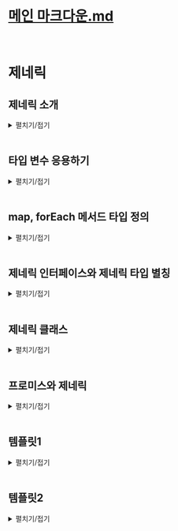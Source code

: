 # [메인 마크다운.md](../README.md)
<br>

# 제네릭

## 제네릭 소개
<details>
<summary>펼치기/접기</summary>
<br>

예시와 함께 살펴보기 위해 간단한 함수를 먼저 선언해본다.  
string타입의 value를 매개변수로 받고 return 해주도록 한다.  
이때 함수의 리턴타입은 string이 된다.  
만약 이때 함수의 미개변수로 숫자도 넣고 싶고 Boolean타입의 값도 넣고 싶다고 한다면 어떻게 해야 할까?  
- src/chapter0.ts 
  ```ts
  function func(value: string) {
    return value
  }
  func("값")
  func(0)
  func(false)
  ```
이렇게 범용적인 함수를 만들어야 될때 가장 먼저 생각나는 것은 any타입을 사용하는것이다.
- src/chapter0.ts 
  ```ts
  function funcA(value: any) {
    return value
  }
  ```
any는 치트키 타입 이기 때문에 위와같이 매개변수 타입으로 명시적으로 정의를 해줄 경우 해당 함수를 호출하면서 인수로 어떠한 타입의 값이든 전달해도 상관이 없다.  
그렇다면 아래 변수 num, bool, str의 타입은 무엇이 될까?  
기대하는 타입으로는 함수가 매개변수를 그대로 반환하기 때문에 num변수는 전달하는 매개변수의 타입인 number 타입이 될것이라 생각할 것이고,
bool변수의 타입은 boolean타입, str변수의 타입은 string타입이라고 생각할 것이다.
하지만 실제로는 그렇게 되지 않는다.  
마우스 커서를 올려보면 num, bool, str 모두 any타입으로 추론되는것을 확인할 수 있다.
- src/chapter0.ts 
  ```ts
  let numA = funcA(0) // let num: any
  let boolA = funcA(false) // let bool: any
  let strA = funcA("string") // let str: any
  ```
함수의 반환 값 타입은 해당 함수의 리턴값을 기준으로 추론된다고 배웠다.  
그렇기 때문에 funcA 함수에서는 value를 그냥 그대로 리턴하는데 현재 value의 타입으로 정의되어 있는것은 any타입이기 때문에 단순하게 반환값이 any타입으로 잡히게 되는것이다.  
따라서 어떻게 호출하고 어떤 인수를 전달하더라도 어차피 any타입의 값을 반환한도고 되어있기 때문에 모두 any타입으로 추론이 되는것이다.  
그러나 어떤 변수가 이렇게 any타입으로 추론되는것은 별로 좋은 상황은 아니다.  

변수 num에 숫자값이 들어 있음이 코드상으로 보기에는 아주 명확하다.  
10이 들어가서 10이 그대로 나오기 때문에 누가봐도 숫자가 저장되어있는데, 이렇게 any타입으로 잡혀버리면 toUpperCase() 같은 문자열 메소드를 사용하더라도 오류를 발생시키지 않게 된다.  

- src/chapter0.ts 
  ```ts
  numA.toUpperCase();
  ```
이러한 문제가 있으므로, value타입을 any가 아닌 조금 비슷하지만 다른 타입인 unknown 타입으로 지정해본다.  
- src/chapter0.ts 
  ```ts
  function funcB(value: unknown) {
    return value
  }
  let numB = funcB(0)
  let boolB = funcB(false)
  let strB = funcB("string")
  ```
any타입과는 다르게 빨간줄로 unknown타입에는 toUpperCase()가 없다고 오류를 뱉는다.  
마찬가지로 매개변수가 unknown타입이니까 반환값도 unknown타입으로 잡혀서 numB도 unknown타입으로 추론되기 때문에 오류가 발생하는것이다.   

- src/chapter0.ts 
  ```ts
  numB.toUpperCase(); // 'numB' is of type 'unknown'.ts(18046)
  ```

오류를 알려주는것은 좋으나, 진짜 문제는 변수 numB가 숫자값이 들어가는건 너무나 자명한 상황임에도 toFixed()같은 number타입에서 사용할 수 있는 메소드를 못쓰게 된다.  
unknown타입은 어떤 연산, 메소드도 할 수 없는 전체집합으로 배웠었다.
- src/chapter0.ts 
  ```ts
  numB.toFixed(); // 'numB' is of type 'unknown'.ts(18046)
  ```

따라서 unknown타입을 지정한 상황에서 진짜 숫자처럼 사용하기 위해서는 `if (typeof numB === "number")` 과 같이 조건문을 사용하여 type을 좁혀 사용해야 한다.
- src/chapter0.ts 
  ```ts
  if (typeof numB === "number") {
    numB.toFixed(); // 'numB' is of type 'unknown'.ts(18046)
  }
  ```
매개변수를 unknown타입으로 정의해도 불편하다.  
심플하게 인수로 number 타입의 값을 넣으면 반환값도 number타입이 되고 boolean타입의 값을 넣으면 반환값도 boolean타입, string타입의 값을 넣으면 반환값도 string타입이 되었으면 좋겠는데  
이때 사용하는 기능이 바로 제너릭이다.


### 제네릭 함수
funcB 함수를 제네릭 함수라는 특별한 함수로 만들어 주면 함수의 인수에 따라 반환값의 타입을 가변적으로 정해줄 수 있다.  
제네릭이란? 영어로 일반적인, 또는 포괄적인 이라는 뜻을 가지고 있다.  
그러면 제네릭 함수라고 하면 일반적인 함수, 또는 포괄적인 함수라는 뜻이다.  
일반적인 함수 혹은 포괄적인 함수라는것이 이해가 잘 되지 않는다면 General이라는 Generic과 비슷한 단어를 통해 이해에 도움을 주도록 한다.  
두루두루 포괄적으로 모든 병을 다루는 병원을 종합병원이라고 부른다.  
영어권에서는 종합병원을 General Hospital이라고 부른다.  
Generic 함수 라고 하면 모든 타입에 두루두루 쓸 수 있는 범용적인 함수다 라고 이해를 해볼 수 있다.  
마치 함수계의 종합병원 같다 라고 쉽게 이해하자.  

실제로 funcB 함수를 Generic 함수로 만들어 본다.
먼저 함수를 제네릭 함수로 만들기 위해서는 타입변수 라는것을 선언해 줘야한다.  
함수의 이름 뒤에 꺽쇠를 열어준다.  
꺽쇠 안에는 대문자로 T를 써주면 된다.  
꺽쇠 안의 T는 타입을 저장하는 변수이다.  
타입 변수는 함수를 호출할 때 인수의 타입이 어떤 타입이냐에 따라 변수에 저장되는 타입이 달라진다.  
다음으로 value의 타입을 타입변수로 선언한 T로 선언해준다.  
마지막으로 반환값의 타입도 T로 선언해주면 제네릭 함수가 완성이 된다.  
- src/chapter0.ts 
  ```ts
  function funcC <T> (value: T): T {
    return value;
  }
  let numC = funcC(0) // let numC: number
  let boolC = funcC(false) // let boolC: boolean
  let strC = funcC("string") // let strC: string
  ```
이후 numC에 마우스커서를 올려보면 인수로 전달한 값 0의 타입인 number 타입으로 잘 추론이 되며, 마찬가지로 변수 boolC도 boolean타입으로 strC도 string 타입으로 잘 추론이 된다.  
제네릭 함수의 타입 변수 T는 타입을 담는 변수이다.  
마치 자바스크립트의 변수처럼 상황에 따라 다른 타입을 담을 수 있다는 것이다.  
따라서 이 타입 변수에 어떤 타입이 담기느냐는 언제 결정되냐면 함수를 호출할 때마다 결정이 된다.  
함수 funcC를 호출했을 때 매개변수 value에 들어오는 값이 10이고 number 타입이기 때문에 매개변수의 T라는 타입이 number 타입으로 추론되면서  
제네릭으로 선언한 타입 변수 `<T>`의 T도 number 타입으로 추론되고 반환값의 타입으로 정의한 T도 number 타입으로 추론되게 된것이다.  

마찬가지로 문자열 funcC의 매개변수로 문자열 string타입의 값이 들어온다면, 매개변수에 정의된 타입 변수 T가 string 타입으로 들어가게 되고,  
제네릭으로 선언한 타입 변수 `<T>`의 T도 stirng 타입으로 추론되고 반환값의 타입 T도 동일하게 string 타입으로 추론되게 된다.  

정리하자면 타입 변수와 함께 여러 타입의 값을 인수로 받아 범용적으로 쓸 수 있는 함수를 제네릭 함수라고 부른다.  
제네릭 함수들은 타입 변수를 `<T>` 형태로 꺽쇠와 함께 함수의 이름 뒤에 선언을 하고 타입 변수에 할당되는 타입은 함수를 호출할 때 인수에 따라 결정된다고 이해하면 된다.  
<br>

추가로 제네릭 함수로 호출할 때 타입 변수에 할당되는 타입을 인수를 통해 추론하도록 하지 않고 프로그래머가 명시적으로 정의할 수도 있다.  
- src/chapter0.ts 
  ```ts
  let arr = funcC([1, 2, 3]);
  ```
매개변수에 1, 2, 3의 원소를 갖는 number 타입의 배열을 전달할 경우 value에 들어오는 값의 타입은 `let arr: number[]`와 같이 number 배열로 추론될 것이다.  

이때, 만약 number 배열 타입으로 추론하게 타입 변수를 두지 않고, T에 튜플타입으로 추론되게 하고 싶으면 어떻게 해야할까?
첫번째 방법으로는 매개변수로 전달하려는 인자 옆에 as 키워드를 통해 타입 단원을 할 수 있다.
- src/chapter0.ts 
  ```ts
  let arrA = funcC([1, 2, 3] as [number, number, number]); // 타입 단원
  ```
두번째 방법으로는 타입변수 <T>의 T에 할당하고 싶은 타입을 작성하면 된다. 
아래와 같이 작성할 경우 앞서 단순히 number 타입의 배열을 전달할때와 똑같이 전달하였으나, arrB 변수에 마우스를 올릴 경우 `let arrB: [number, number, number]`와 같이 
타입변수에 지정한 튜플 타입으로 추론되게 된다.  
이렇게 제네릭 함수를 호출하면서 명시적으로 타입 변수의 타입을 직접 정의하는것도 가능하다.  

타입변수에 정의한 타입과 다른 타입의 값을 매개변수로 전달할 경우 당연히 오류가 발생한다.  
- src/chapter0.ts 
  ```ts
  let arrB = funcC <[number, number, number]> ([1, 2, 3]);
  let arrC = funcC <[number, number, number]> ([1, 2, 3, 4]); // Error
  ```

</details>
<br>

## 타입 변수 응용하기
<details>
<summary>펼치기/접기</summary>
<br>

### 타입 변수 3가지 사례
제네릭의 타입 변수의 여러가지 사례를 알아보도록 한다.


### 첫번째 사례 - 복수개의 타입 변수
두개의 매개변수 a, b를 받은뒤 [b, a] 형태로 순서를 뒤집어 반환하는 함수를 만든다.  
매개변수로 어떤 타입의 값이 들어올지 모르기 때문에 any타입으로 지정한다.  
호출과 동시에 구조분해 할당을 통해 배열형태로 할당한다.  
- src/chapter0.ts 
  ```ts
  function swap(a: any, b: any) {
    return [b, a]
  }
  const [a, b] = swap(1, 2);
  ```
매개변수의 any타입을 제네릭 함수로 바꿔 any를 제거해보도록 한다.
함수 이름 뒤에 꺽쇠를 열고 타입 변수를 먼저 선언한 뒤, 각 매개변수의 타입으로 타입변수를 지정해준다.

- src/chapter0.ts 
  ```ts
  function swapA <T> (a: T, b: T) {
    return [b, a]
  }
  ```
만약 호출시점에 첫번째 매개변수a에 number 타입이 아닌 string 타입 "1"값을 넘긴다면 오류가 발생한다.
첫번째 매개변수로 string타입의 값을 전달할 경우 매개변수 a의 타입 T에 string타입 값이 들어오기 때문에 타입변수 T가 string 타입으로 할당되어버린다.  
이어서 두번째 매개변수로 number타입 값 2를 전달하고 있는데 이미 타입변수 T는 string타입으로 할당되어 버렸기 때문에 number타입 형식의 인수는 string타입의 매개변수에 할당될 수 없다 라는 에러가 발생하는것이다.  
- src/chapter0.ts 
  ```ts
  const [c, d] = swapA("1", 2); // Argument of type 'number' is not assignable to parameter of type 'string'.ts(2345)
  ```
위와 같이 매개변수 a와 b의 타입이 같을수도, 다를수도 있는 경우에는 타입 변수를 <T> 처럼 하나만 쓰는게 아니라 <T, U>와 같이 두개를 쓰면 된다.
실제로 호출할 경우 오류가 사라지는것을 확인할 수 있다.
매개변수 a에 들어오는 값은 string 타입 값이기 때문에 똑같이 타입변수 T에는 string이 할당되며,  
매개변수 b에 들어오는 값은 number 타입 값이기 때문에 타입변수 U에는 number타입이 할당되어서 서로 타입에대한 충돌이 발생하지 않기 때문에 오류없이 잘 수행되는것이다.  
- src/chapter0.ts 
  ```ts
  function swapB <T, U> (a: T, b: U) {
    return [b, a]
  }
  const [e, f] = swapB("1", 2); 
  ```

### 두번째 사례 - 배열과 튜플
data라는 매개변수를 하나 받은 뒤 매개변수로 들어오는 값이 배열일 것이라 기대하고 data의 0번째 인덱스를 반환하는 함수를 선언한다.  
data 매개변수의 타입은 아직 무엇이 될 지 모르므로 범용적으로 사용하기 위해 any 타입으로 정의해준다. 
- src/chapter0.ts 
  ```ts
  function returnFirstValue(data: any) {
    return data[0];
  }
  ```
0, 1, 2를 요소로 갖는 number타입의 배열을 매개변수로 전달하여 함수를 호출하고 num변수에 저장할 경우 변수 num에는 number타입 값 0이 할당될것이다.  
- src/chapter0.ts 
  ```ts
  let num = returnFirstValue([0, 1, 2]);
  ```
"hello", "mynameis" 요소로 갖는 string타입의 배열을 매개변수로 전달하여 함수를 호출하고 num변수에 저장할 경우 변수 num에는 string타입 값 "hello"가 할당될것이다.  
- src/chapter0.ts 
  ```ts
  let str = returnFirstValue(["hello", "mynameis"]);
  ```
이때 매개변수의 타입을 any타입으로 정의해 놓았기 때문에 함수의 반환값도 당연히 자동으로 any타입으로 추론 된다.  
따라서, 어쩔수 없이 변수 num의 타입과 str의 타입도 똑같이 any 타입으로 추론이 되고 있다.  

해당 함수도 generic함수로 선언하여 어떤 타입의 배열이든 다 받을 수 있고, 배열의 첫 번째 요소를 반환하는데 타입까지 잘 추론되도록 만들어 본다.
먼저 타입 변수 T를 선언하고, 매개변수의 타입도 T로 정의해준다.  
이렇게 선언하는 순간 바로 첫번째 인덱스 배열요소에 접근하여 return할때 오류가 발생한다.  
unknown타입의 값에 배열 인덱스를 사용하지 말라는 오류이다.  
함수선언시 타입 변수를 사용할 경우 함수 내부에서는 아직 타입 변수 T에 할당될 타입을 호출해보기 전까지는 모르기 때문에 타입스크립트에서는 최대한 오류가 발생하지 않는 쪽으로 제한하기 위해 타입변수의 타입을 일단 unknown으로 추론한다.  
말 그대로 아직 호출 전이기 때문에 타입변수 T의 타입을 잘 모르겠다는 뜻이다.  
따라서 매개변수 data의 타입도 unknown 타입의 값이 되어서 배열 인덱스를 접근하려고 하면 오류가 발생하는것이다.

- src/chapter0.ts 
  ```ts
  function returnFirstValueA <T> (data: T) {
    return data[0] // Element implicitly has an 'any' type because expression of type '0' can't be used to index type 'unknown'.
  }
  ```

이 경우 매개변수 data의 타입을 T가 아닌 T[] 배열 타입으로 지정할 경우 오류가 사라진다.  
T는 무엇이 될 지 몰라서 unknown타입이긴 하지만 data의 타입은 unknown[] 타입이야 라고 정의해주는것이다.  
어떤 배열이든 인덱스 접근은 가능하기 때문에 배열은 배열이니까 오류가 사라지게 되는것이다.  
- src/chapter0.ts 
  ```ts
  function returnFirstValueB <T> (data: T[]) {
    return data[0]
  }
  ```
위와같이 타입 변수를 매개변수에 그대로 갖다 쓸 필요가 없이 배열 타입과 함께 쓸 수도 있으며, 나중에는 Tuple이나 객체타입을 사용할 때도 당연히 쓸 수 있다.  
변수에 할당하는 코드에서 numB변수에 마우스 커서를 올려보면 number타입으로 잘 추론이 되는것을 확인할 수 있고, strB변수에 마우스 커서를 올려보면 string타입으로 잘 추론되는것을 확인할 수 있다.  


- src/chapter0.ts 
  ```ts
  let numB = returnFirstValueB([0, 1, 2]);
  let strB = returnFirstValueB(["hello", "mynameis"]);
  ```
만약 이때 두번째 함수 호출에서 number타입의 값을 배열에 하나 추가하면 어떻게 될까?  
매개변수 data에는 number와 string의 union타입이 제공된다.  
실제로 마우스 커서를 올려보면 `string | number` union타입으로 추론된다.  
data매개변수의 타입이 결국 number | string 매개변수의 배열 타입으로 잡힐것이다.  
그렇기 때문에 첫 번째 요소를 꺼내서 반환하도록 코드를 작성하면 타입스크립트는 첫 번쨰 요소가 number인지 string인지 모르기 때문에 그냥 number, string의 union 타입으로 반환 해버리는 것이다.  

- src/chapter0.ts 
  ```ts
  let strC = returnFirstValueB([1, "hello", "mynameis"]);
  ```
그러나 실제로 원하는것은 첫 번째 요소의 타입을 바꿔도 그냥 변수에는 실제 첫번째 배열 요소의 타입인 number 타입으로 추론되었으면 좋겠다.  
이 경우에는 data 매개변수의 타입을 배열 타입으로 쓰는게 아니라 조금 변형하여 tuple 타입으로 적용한다.
tuple 타입은 특정 인덱스에 해당하는 요소의 타입을 정확히 지정할 수 있는 기능이 있기 때문이다.  
tuple을 만들고 첫번째 요소 타입을 T로 해준 다음 그 다음 요소들의 타입은 몰라도 되므로 ...unknown[] 배열 형태로 적용한다.
실제로 변수 strD에 마우스 커서를 올려볼 경우 number타입으로 잘 추론해주고 있는것을 확인할 수 있다.  

- src/chapter0.ts 
  ```ts
  function returnFirstValueC <T> (data: [T, ...unknown[]]) {
    return data[0]
  }
  let strD = returnFirstValueC([1, "hello", "mynameis"]);
  ```
data의 타입이 tuple이고 첫번째 요소 타입은 T인것 까지는 알고 있을것이다.  
그런데 tuple의 첫 번째 요소 말고 그 다음부터 들어올 요소의 타입에 대해서는 알 필요가 전혀 없다.  
몇개가 들어오는지도 알 필요가 없다.  
그렇기 때문에 rest parameter를 쓰듯 ...을 써준 뒤 unknown 타입의 배열이 들어올것 같아 라고 작성하는것이다.  
예를들어 자바스크립트에서 `function func(...rest) {}` 와 같이 rest parameter를 쓰는것과 똑같고, 단순히 타입버전일 뿐이다.  
tuple인데 첫번째 요소 타입은 T이고, 나머지 요소는 배열로 여러개 들어올것 같은데 그들의 타입과 갯수는 모른다 라고 정의한것이다.  
data 매개변수에 들어오고 있는 값이 첫번째 요소의 타입은 number 나머지 요소의 타입은 몰라도 되므로 T는 number로 할당되는것이다.  
그렇기 때문에 data의 0번째 인덱스를 꺼내면 T의 타입을 갖고있는 요소를 꺼내서 반환하는 것이기 때문에 반환 값이 number타입이 되어서 strD 변수의 타입도 number 타입으로 추론이 되는것이다.  


### 세번째 사례 - extends 타입변수 제한
매개변수로 any타입의 data를 받은 후 반환값으로 매개변수의 length 프로퍼티를 반환해주는 함수를 작성한다. 

- src/chapter0.ts 
  ```ts
  function getLength(data: any) {
    return data.length;
  }
  ```

함수를 3번 호출한다.
첫번째 함수의 매개변수에는 1, 2, 3의 요소를 갖는 배열, 두번째 함수의 매개변수에는 "123" 문자열을, 세번째 함수의 매개변수에는 length라는 프로퍼티를 갖는 객체를 각각 전달하여 호출한다.  
var1에는 3이, var2에는 5가, var3에는 10이 저장 될 것이다.
- src/chapter0.ts 
  ```ts
  let var1 = getLength([1, 2, 3]); // 3
  let var2 = getLength("12345"); // 5
  let var3 = getLength({length: 10}); // 10
  ```

그러나 현재는 data 매개변수의 타입을 any 타입으로 지정했기 때문에 인수로 10을 넣는다고 해도 오류로 감지되지는 않는다.
- src/chapter0.ts 
  ```ts
  let var4 = getLength(10);
  ```

generic함수로 만들어서 10과 같은 값들은 전달하지 못하게 하고, 앞서 length가 존재하는 값들을 전달 가능하도록 만들어 본다.
먼저 함수명 옆에 타입변수 T를 선언한다.  
data의 타입은 어떻게 해야할까?

만약 T[] 배열 타입으로 지정할 경우 첫번째 호출에는 적용이 되지만 나머지 두 함수호출에는 타입이 배열이 아니므로 적용될 수가 없다.
- src/chapter0.ts 
  ```ts
  function getLengthA <T> (data: T[]) {
    return data.length;
  }
  let varA1 = getLengthA([1, 2, 3]); // 3
  let varA2 = getLengthA("12345"); // 5
  let varA3 = getLengthA({length: 10}); // 10
  ```

우선은 매개변수 data의 타입을 T로 정의한다.  
이 경우 data의 타입이 unknown 타입 이므로 length 프로퍼티가 없다는 내용의 오류가 함수 내부 return문에서 발생한다.
- src/chapter0.ts 
  ```ts
  function getLengthB <T> (data: T) {
    return data.length; // Property 'length' does not exist on type 'T'.ts(2339)
  }
  ```

이런 경우 T 타입을 제한한다.
`<T extends { length: number }>`와 같이 extends 키워드를 사용하고 중괄호를 열어 length 프로퍼티가 number 타입으로 있는 타입을 확장하는 타입으로 T를 제한한다.  
코드를 해석해보자면, extends를 통해 T를 확장하는데, number 타입의 length라는 프로퍼티를 가지고 있는 객체를 확장하는 타입으로 T를 제한하는 의미의 문법이다.  
- src/chapter0.ts 
  ```ts
  function getLengthC <T extends { length: number }> (data: T) {
    return data.length; // Property 'length' does not exist on type 'T'.ts(2339)
  }
  ```

인터페이스 확장을 예로 들어본다.  
아래와 같이 number타입의 length 프로퍼티를 갖는 InterfaceA를 선언하고 InterfaceB를 새로 만들어 InterfaceA 인터페이스를 extends 확장할 경우  
InterfaceB가 정의하는 타입은 length가 number인 프로퍼티를 갖고 있는 타입으로 정의가 된다.  
즉, InterfaceB에 포함되는 객체들은 무조건 number타입의 length 프로퍼티를 가지고 있어야 된다.  
- src/chapter0.ts 
  ```ts
  interface InterfaceA {
    length: number;  
  }
  interface InterfaceB extends InterfaceA {}
  ```
T 타입을 확장하여 제한한 문법이 바로 인터페이스 확장 원리와 같다.  
T라는 타입은 length가 number인 프로퍼티를 가지고 있는 객체를 extends, 확장하는 타입이기 때문에 무조건 length라는 프로퍼티를 가지고 있는 타입이어야 되는 것이다.  
따라서 [1, 2, 3] 배열도 length를 가지고 있기 때문에 허용이 되고 "12345" string 문자열도 lentgh를 가지고 있기 때문에 허용이 되고, {length:10} 객체도 length 프로퍼티가 있기 때문에 허용이 된다.  
반면 10과 같은 number 타입의 값 처럼 length 프로퍼티가 없는 값들은 허용이 안되도록 막아줄 수 있는것이다.  

이와같이 extends 키워드를 이용해서 타입 변수의 조건을 달아 제한할 수 있다. 

</details>
<br>

## map, forEach 메서드 타입 정의
<details>
<summary>펼치기/접기</summary>
<br>

### 1. map
자바스크립트의 map 메서드의 사용법에 대해 간단한 예시를 통해 알아본다.  
arr이라는 number타입의 배열이 하나 있을 때, arr.map(콜백함수) 형태로 호출한다.  
콜백함수의 반환 값들을 수집하여 새로운 배열로 반환한다.  
<br>

아래는 number 타입 값 1, 2, 3을 요소로 갖는 배열로 부터 map 함수를 통해 각각의 요소에 2를 곱한 결과 배열을 newArr이라는 변수에 반환하는 예제이다.  
newArr에 저장되는 값은 2, 4, 6으로 이루어진 배열로 저장 될 것이다.  
- src/chapter2.ts
  ```ts
  let arr = [1, 2, 3];
  const newArr = arr.map((it) => it * 2) // [2, 4, 6] - it: number
  ```

이때 map 메소드의 콜백함수 안에 매개변수의 타입을 보면 number 타입으로 추론되는 것을 볼 수 있다.  
자동으로 매개변수의 타입이 추론되는 이유는 map 메소드의 타입이 어딘가에 별도로 선언되어 있기 때문이다.  
ctrl 또는 command를 누른 상태에서 map 메소드를 클릭해보면 lib.es5.d.ts라는 파일로 이동하게 된다.  
- lib.es5.d.ts
  ```ts
  map<U>(callbackfn: (value: T, index: number, array: T[]) => U, thisArg?: any): U[];
  ```

위와같이 map 메소드에 대한 타입 정의를 확인할 수 있다.  
타입 정의상으로는 U나 T 같은 타입 변수도 보이고, callback 함수의 타입 정의는 함수 타입 표현식으로 되어있는 것도 볼 수 있다.  
굉장히 복잡해 보인다.  
결국 이 정도로 복잡한 타입을 직접 구현할 수 있는 타입스크립트 실력을 갖춰야 한다.  
그러나 복잡해 보인다고 해도 요구사항들을 하나씩 떠올려 보면서 천천히 구현해 보면 그렇게 어렵지만도 않다.  
map 메소드의 타입을 직접 구현해보도록 하자.  
<br>

배열의 map 메소드 타입은 이미 선언되어 있는 타입이기 때문에 map 메소드를 함수로 따로 만들어 본다.  
어떤 배열에 정의할 것인지에 대한 arr 변수와, 어떤 함수를 적용할 것인지에 대한 콜백 함수를 매개변수로 받는 map 메소드를 정의한다.  
이때 타입 정의는 unknown타입으로 정의한다.  
콜백 함수 매개변수의 경우 unknown을 반환하는 간단한 타입으로 정의한다.  
또 콜백 함수에는 unknown타입의 매개변수 item도 있다.  
다음으로는 함수 내부를 구현해본다.  

result라는 배열을 선언하고, 0~arr.length까지 배열을 순회하면서 result라는 결과값 배열에 push로 모든 원소에 콜백 함수를 적용한 값들을 하나씩 넣어준 후 result 배열을 반환하는 로직을 작성한다.
다 작성하고 함수를 보면 현재는 unknown 타입으로 매개변수의 타입을 정의해놓았기 때문에 오류가 발생하지만, 이후 고칠것이므로 신경쓰지 않는다.  
- src/chapter2.ts
  ```ts
  function map(arr: unknown, callback: (item: unknown) => unknown) {
    let result = [];
    for (let i = 0; i < arr.length; i++) {
      result.push(
        callback(arr[i]) // [Error] 'arr' is of type 'unknown'.ts(18046)
      )
    }
    return result;
  }
  ```

map 메소드를 호출해본다.
첫번째 인수로 arr 배열을 전달하고, 두번째 인수로 callback 함수를 전달하여 함수를 호출한다.
- src/chapter2.ts
  ```ts
  let arrA = [1, 2, 3];
  const newArrB = map(arrA, (it) => it * 2); // it: unknown - [Error] 'it' is of type 'unknown'.ts(18046)
  ```

#### map - generic 함수 적용
다음으로는 구현한 함수에 직접 타입을 정의해 보도록 한다.  
callback함수의 매개변수 it의 타입은 당연히 arr의 배열 요소의 타입들이 되어야 한다.  
예를들어 arr이 string 배열타입 string[]이었다면 매개변수 it은 string 타입이 되어야 한다.  
arr이 number 배열 타입 number[]이라면, 똑같이 it이라는 매개변수는 number 타입이 되어야 한다.  
<br>

먼저 함수 이름 뒤에 T라고 타입 변수를 선언한다.
이후 매개변수 arr의 타입을 T배열인 T[]로 선언하고, 콜백함수의 매개변수 item의 타입은 arr의 요소 타입과 같은 T로 맞춰주고, 반환값도 T 타입으로 해준다.  
- src/chapter2.ts
  ```ts
  function mapA <T> (arr: T[], callback: (item: T) => T) {
    let result = [];
    for (let i = 0; i < arr.length; i++) {
      result.push(
        callback(arr[i])
      )
    }
    return result;
  }
  ```

오류는 사라지고, map함수의 두번째 인수로 넘기는 콜백함수의 매개변수 it에 마우스 커서를 올려보면 number 타입으로 추론되는것이 확인된다.  
두번째 케이스로 'hi'와 'hello'를 요소로 갖는 배열을 첫번째 인자로 넘기고 두번째 인수인 콜백함수의 매개변수를 toUpperCase()를 적용하여 반환하도록 전달한다.  
- src/chapter2.ts
  ```ts
  const newArrC = mapA(arrA, (it) => it * 2); // it: number
  const newArrD = mapA(['hi', 'hello'], (it) =>  it.toUpperCase()); // it: string
  ```

세번째 케이스로는 첫번째 매개변수로 두번째 케이스와 동일하게 넘겨주고, 콜백함수의 반환값에서 매개변수 it에 parseInt() 함수를 적용하여 반환하도록 전달한다.  
이 경우에는 오류가 발생한다.  
parseInt()는 자바스크립트의 내장함수로 인수로 전달받은 값을 number 타입의 값으로 바꿔 변환한 후 반환하는 함수이다.  
즉, map 함수를 호출하면서 콜백 함수의 반환값이 number 타입이 되는것이다.
<br>

선언된 함수와 호출 코드를 비교해보면  arr 매개변수에는 문자열 요소를 갖는 배열이 들어오므로 string[]으로 추론되기 때문에 T[]의 T는 string 타입으로 적용된다.  
따라서 콜백 함수의 매개변수 타입 T도 string 타입으로 되고 반환값도 T가 되기때문에, 콜백함수의 반환값 타입도 string이 되어버린다.  
그러나 내장함수 parseInt()의 반환값 타입은 number이기 string과 number타입간 타입이 불일치되어 오류가 발생한것이다.  
그런데, map 메소드는 parseInt()를 호출하여 반환된 number타입의 값을 반환할 수도 있어야 한다.  
꼭 string 타입의 배열을 인수로 전달한다고 해서 map 메소드의 결과값이 반드시 string 타입의 배열이 또 다시 나올 이유는 없다.  
모든 타입의 배열이 다 나올 수 있는 것이다.  
그렇기 때문에 이런 경우 제네릭 타입 변수를 하나만 쓰면 안된다.
  ```ts
  const newArrE = mapA(['hi', 'hello'], (it) =>  parseInt(it)); // it: string - [Error] Type 'number' is not assignable to type 'string'.ts(2322)
  ```

타입변수에 U라는 타입을 하나 더 추가한뒤, 콜백함수의 반환타입만 U 타입으로 지정해줄 경우 오류가 사라진다.  
arr에는 string타입 배열이 들어오므로 T가 string 타입이 된다.  
콜백함수의 매개변수 item의 타입도 똑같이 string이 되지만, parseInt()의 반환값을 반환하기 때문에 콜백함수의 반환값의 타입은 number 타입이 된다.   
- src/chapter2.ts
  ```ts
  function mapB <T, U> (arr: T[], callback: (item: T) => U) {
    let result = [];
    for (let i = 0; i < arr.length; i++) {
      result.push(
        callback(arr[i])
      )
    }
    return result;
  }
  const newArrF = mapB(['hi', 'hello'], (it) =>  parseInt(it)); // it: string
  ```

### forEach
map 메소드보다 훨씬 만들기 쉽다.  
forEach 메소드의 문법은 map 함수와 동일하지만, 배열을 순회하며 각 요소를 인수로 전달한 콜백함수를 한번씩 실행만 할 뿐, 반환하지 않는다.  
마치 for문으로 배열을 순회하는 것과 비슷한 메소드이다.  
forEach 메소드의 타입도 command 또는 ctrl을 누른 뒤 클릭해보면 lib.es5.ts 파일에 타입이 미리 정의되어 있는것을 볼 수 있다.  

- lib.es5.ts
  ```ts
  forEach(callbackfn: (value: T, index: number, array: T[]) => void, thisArg?: any): void;
  ```
map 메소드와 비슷하게 함수타입 표현식도 사용하고 있는 것을 볼 수 있다

- src/chapter2.ts
  ```ts
  function mapB <T, U> (arr: T[], callback: (item: T) => U) {
    let result = [];
    for (let i = 0; i < arr.length; i++) {
      result.push(
        callback(arr[i])
      )
    }
    return result;
  }
  const newArrF = mapB(['hi', 'hello'], (it) =>  parseInt(it)); // it: string
  ```

- src/chapter2.ts
  ```ts
  let arr2 = [1, 2, 3]
  arr2.forEach((it) => console.log(it))
  ```

forEach를 직접 만들어 보도록 한다.  
앞서 map 함수를 정의할 떄 처럼 첫번째 인수에 unknown타입의 arr 매개변수를 지정하고, callback 함수의 반환 타입을 void로 지정한다.  
forEach 메소드는 반환하지 않고 실행만 하기 때문에 콜백함수의 반환타입은 void로 지정하고, 콜백함수의 매개변수는 unknown으로 지정한다.
<br>

함수 내부를 구현해본다.  
배열요소의 길이만큼 arr의 요소들을 모두 순회하면서 callback함수의 매개변수로 각 배열요소를 넘겨 한번씩 실행시켜 주면 된다.  
- src/chapter2.ts
  ```ts
  function forEach(arr: unknown, callback: (item: unknown) => void) {
    for (let i = 0; i < arr.length; i++) {
      callback(arr[i])
    }
  }
  ```

함수를 직접 호출한다.
첫번째 인수로 number 타입 요소를 갖는 배열을 넘기고, 두번째 인수로 각 요소를 toFixed()한 뒤 console.log를 호출하여 출력하도록 작성한다.  
현재는 unknown 타입으로 정의해 놓았기 때문에 오류들이 발생한다.  
- src/chapter2.ts
  ```ts
  let arr3 = [1, 2, 3]
  forEach(arr3, (it) => {
    console.log(it.toFixed()) // it: unknown - [Error]'it' is of type 'unknown'.ts(18046)
  });
  ```

#### forEach - generic 함수 적용
forEach 메소드의 타입을 어떻게 정의해야할 지 요구사항을 살펴보도록 한다.
먼저 forEach를 호출하면 콜백 함수의 매개변수인 it의 타입은 arr3 배열의 요소의 타입이 되어야 한다.  
즉, number 배열 타입이기 때문에 it 매개변수의 타입이 number가 되는것이다.  
그렇게 되면 매개변수 it에 toFixed()를 적용할 수 있게 된다.
<br>

가장 처음 타입 변수 T를 선언한 뒤, 첫번째 매개변수 arr의 타입을 T타입 배열 T[]로 선언해주고, 콜백함수의 매개변수 item의 타입도 배열의 요소와 동일한 타입인 T로 선언해준다.  
콜백함수의 반환타입은 역시 아무것도 반환하지 않으므로 void타입을 유지한다.
이후 실제로 메소드를 호출해보면 오류가 다 사라지며, 콜백함수의 매개변수 it의 타입이 number로 잘 추론되는 것 까지 확인할 수 있다. 
- src/chapter2.ts
  ```ts
  function forEachA <T> (arr: T[], callback: (item: T) => void) {
    for (let i = 0; i < arr.length; i++) {
      callback(arr[i])
    }
  }
  let arr4 = [1, 2, 3]
  forEachA(arr4, (it) => { // it: number
    console.log(it.toFixed())
  });

  ```

string 타입의 배열 요소를 갖는 배열을 넘겨주고 각 배열 요소에 toUppsercase()를 적용하여 콘솔로 출력하도록 한번 더 호출해본다.
- src/chapter2.ts
  ```ts
  forEachA(["123", "456"], (it) => { // it: string
    console.log(it.toUpperCase())
  });
  ```

</details>
<br>

## 제네릭 인터페이스와 제네릭 타입 별칭
<details>
<summary>펼치기/접기</summary>
<br>
제네릭은 함수 말고도 인터페이스나 타입별칭 그리고 클래스에도 사용이 가능하다.  

### 제네릭 인터페이스

#### 예제1_1 - 제네릭 타입 인터페이스 정의
제네릭 인터페이스 또한 제네릭 함수처럼 타입 변수를 이용한다.  
예를들어 KeyPair 를 저장하는 객체 타입을 인터페이스로 만들어보자.  
인터페이스를 선언한 후 인터페이스 이름 뒤에 꺽쇠를 열고 타입 변수를 쓰면 된다.  
타입 변수는 K와 V 2개로 구성한다.  
중괄호 안에 key와 value 프로퍼티를 정의하고, 타입변수로 각각의 타입을 정의해준다.
- src/chapter3.ts
  ```ts
  interface IKeyPair <K, V> {
    key: K;
    value: V;
  }
  ```
#### 예제1_2 - 제네릭 타입 인터페이스 변수 타입적용1
다음으로 IKeyPair 인터페이스 타입을 갖는 변수를 선언한다.
그런데 이때, 객체 값을 할당할 경우 중괄호를 열자마자 오류가 발생한다.  
- src/chapter2.ts
  ```ts
  let keyPair: IKeyPair = {} // [Error] Generic type 'IKeyPair<K, V>' requires 2 type argument(s).ts(2314)
  ```
IKeyPair<K,V> 제네릭 형식의 두가지 타입의 인수가 필요하다는 내용의 오류이다.  
제네릭 인터페이스는 제네릭 함수와는 달리 타입으로 어떤 변수로 정의할때 `반드시 꺽쇠를 열고 타입 변수에 타입을 직접 할당`해줘야 한다.  
타입 변수 K에는 string 타입, 타입 변수 V에는 number를 할당해 주도록 한다.  
제네릭 타입 변수에 타입을 할당한 뒤 중괄호 안에 프로퍼티를 실제로 정의해준다.
- src/chapter2.ts
  ```ts
  let keyPairB: IKeyPair<string, number> = {
    key: "key",
    value: 0
  }
  ```
참고로 타입 변수는 사람에 따라서 `타입 파라미터`, `제네릭 타입 변수`, `제네릭 타입 파라미터` 등으로 불린다.  
타입스크립트 공식 문서에는 타입 변수 라고 되어있다.

#### 예제1_2 - 제네릭 타입 인터페이스 변수 타입적용2
K에는 booleanm V에는 string[] 타입을 정의하여 변수를 하나 더만들어본다.  
해당 변수에 할당되는 객체에는 key프로퍼티에 true, value 프로퍼티에는 ['1']과 같이 문자열 배열 값이 들어올 수 있다.  
- src/chapter2.ts
  ```ts
  let keyPairC: IKeyPair<boolean, string[]> = {
    key: true,
    value: ['1']
  }
  ```
이렇게 제네릭 인터페이스는 하나의 인터페이스로 다양한 타입의 객체를 표현할 수 있다.

### 제네릭 인터페이스와 Index Signature 문법 활용
제네릭 인터페이스는 인덱스 시그니처 문법과 함께 사용할 경우 굉장히 유연한 객체 타입을 만들 수 있다.  
인덱스 시그니처의 문법은 아래와 같은 인터페이스가 있을 때 key의 타입은 string, value의 타입은 number와 같이 프로퍼티의 key와 value의 타입에 관련된 규칙만 만족하면 어떤 객체든 허용하는 아주 유연한 객체 타입을 만드는 문법이다.  
- src/chapter2.ts
  ```ts
  interface INumberMap {
    [key: string]: number;
  }
  let numberMap: INumberMap = {
    key: -123,
  }
  ```
이러한 인덱스 시그니처 문법에 제네릭까지 함께 사용하면 지금보다 더 유연하게 타입을 정의할 수 있다.  
먼저 제네릭 타입 변수 V를 갖는 인터페이스 IMap를 정의한 뒤 인덱스 시그니처 문법을 활용하여 인터페이스 key 프로퍼티에는 string타입을 지정하고, value 프로퍼티에는 타입 변수 V를 정의한다.  
다음으로 IMap 타입을 지정한 새로운 변수 stringMap을 정의하고, IMap 타입의 타입 변수에 string을 할당한뒤, 변수에 할당하려는 객체의 key프로퍼티의 value에 "value"와 같이 문자열 값을 할당한다.  
string 타입이 아닌 boolean도 가능하다.  
이렇게 제네릭 인터페이스에 인덱스 시그니처 문법을 활용할 경우 하나의 타입으로 굉장히 다양한 객체를 유연하게 정의하고, 표현할 수 있다.  
- src/chapter2.ts
  ```ts
  interface IMap<V> {
    [key: string]: V
  }
  let stringMap: IMap<string> = {
    key: "value"
  }
  let booleanMap: IMap<boolean> = {
    key: true
  }
  ```
### 제네릭 타입 별칭
제네릭 타입 별칭을 만드는 법은 제네릭 인터페이스를 만드는것과 크게 다른점이 없다.  
앞서 제네릭 인터페이스로 만들었던 IMap 타입을 타입 별칭으로 똑같이 만들어 본다.  
- src/chapter2.ts
  ```ts
  type IMap2<V> = {
    [key: string]: V
  }
  let stringMap2: IMap2<string> = {
    key: "hello"
  }
  ```

### 제네릭 인터페이스의 활용 예시

#### 사용자(User) 관리 프로그램 예제
사용자 구분: 학생 / 개발자

##### 1. 학생 사용자 인터페이스 정의
'student' 문자열 리터럴 타입을 갖는 type 프로퍼티와, string 타입을 갖는 school프로퍼티를 정의한다.
- src/chapter2.ts
  ```ts
  interface IStudent {
    type: 'student';
    school: string;
  }
  ```
##### 2. 개발자 사용자 인터페이스 정의
'developer' 문자열 리터럴 타입을 갖는 type 프로퍼티와, string 타입을 갖는 skill프로퍼티를 정의한다.
- src/chapter2.ts
  ```ts
  interface IDeveloper {
    type: 'developer';
    skill: string;

  }
  ```
IStudent 인터페이스의 type 프로퍼의 string 리터럴 타입 'student'와 IDeveloper 인터페이스의 type 프로퍼의 string 리터럴 타입 'developer' 각각을 union으로 묶으면 서로소 union 타입이 된다.  
이러한 서로소 유니온 타입은 타입을 좁힐때 유용할것이다.  

다음으로 학생과 개발자 모두를 아우르는 User 타입 인터페이스를 만들어 본다.  
모든 사용자는 공통적으로 이름을 갖기 때문에 name 프로퍼티를 추가하고, 학생인지 개발자인지를 구분할수 있도록 IStudent | IDeveloper 유니온 타입을 갖는 profile 프로퍼티를 추가한다.
- src/chapter2.ts
  ```ts
  interface IUser {
    name: string;
    profile: IStudent | IDeveloper
  }
  ```
정의한 IUser인터페이스를 타입으로 갖는 개발자 변수와 학생 변수를 각각 선언하여 값을 할당해 본다.  
- src/chapter2.ts
  ```ts
  const developerUser: IUser = {
    name: '유혁스쿨',
    profile: {
      type: 'developer',
      skill: 'TypeScript'
    }
  }

  const studentUser: IUser = {
    name: '유혁스쿨',
    profile: {
      type: 'student',
      school: '학은제..'
    }
  }
  ```
학생만 사용가능한 기능 `등교`를 함수로 정의한다.  
IUser인터페이스의 profile 프로퍼티에 현재 학생 사용자만 특정할 수 있는 타입을 만들어 놓지 않았으므로 Iuser타입으로 매개변수를 정의한 뒤, 조건문을 이용해서 타입을 좁히도록 한다.  
개발자 사용자가 들어왔을 경우 잘못오셨다를 출력하고 함수를 종료시키고, 학생 사용자가 들어왔을 때만 등교완료 로그를 출력하도록 구현한다.  
만약 우리가 관리하는 프로그램이 계속해서 사용자 구분도 많아지고, 특정 회원만 이용할 수 있는 함수도 많아진다면 함수를 만들 때마다 타입 좁히기를 써야하기 때문에 조건문을 계속 만들어야 해서 굉장히 불편해질것이다.  
이런 경우 제너릭 인터페이스를 사용할 경우 훨씬 깔끔하게 코드를 작성할 수 있다.  
- src/chapter2.ts
  ```ts
  function goToSchool(user: IUser) {
    if (user.profile.type !== 'student') {
      console.log('잘 못 오셨습니다.');
      return;
    }
    const school = user.profile.school;
    console.log(`${school}로 등교 완료`);

  }
  ```
##### User 인터페이스를 제네릭인터페이스로 구현
- src/chapter2.ts
  ```ts
  interface IUserB<T> {
    name: string;
    profile: T
  }
  const developerUserB: IUserB<IDeveloper> = {
    name: '유혁스쿨',
    profile: {
      type: 'developer',
      skill: 'TypeScript'
    }
  }

  const studentUserB: IUserB<IStudent> = {
    name: '유혁스쿨',
    profile: {
      type: 'student',
      school: '학은제..'
    }
  }
  ```

제네릭 인터페이스는 변수의 타입을 정의함과 동시에 타입 변수에 할당할 타입을 직접 명시해줘야하기 때문에 user 매개변수의 타입 IUserB의 타입변수에 IStudent를, 개발자 사용자 변수의 타입변수에는 IDeveloper를, 학생 사용자 변수의 타입변수에는 IStudent를 할당한다.  
goToSchoolB() 같은 함수의 매개변수의 타입은 IUserB타입인데, 타입변수 T에 IStudent를 할당했기 때문에 profile의 타입변수 T에는 IStudent 인터페이스가 할당될것이고, 해당 인터페이스의 type은 문자열 리터럴 타입인 'student'가 될것이다.  
따라서, goToSchoolB 함수에는 제너릭타입 IDeveloper의 IUserB가 들어올 수 없기 때문에 앞서 구현한 타입 좁히기 조건문을 삭제해도 된다.
- src/chapter2.ts
  ```ts
  function goToSchoolB(user: IUserB<IStudent>) {
    const school = user.profile.school;
    console.log(`${school}로 등교 완료`);
  }
  goToSchoolB(developerUserB) // [Error] Argument of type 'IUserB<IDeveloper>' is not assignable to parameter of type 'IUserB<IStudent>'.  Property 'school' is missing in type 'IDeveloper' but required in type 'IStudent'.ts(2345)  
  goToSchoolB(studentUserB)
  ```
</details>
<br>


## 제네릭 클래스
<details>
<summary>펼치기/접기</summary>
<br>

클래스를 복습할 겸 NumberList라는 예제 클래스를 구현해 보도록 한다.  
클래스를 만들면 가장 먼저 해줘야 하는 일이 필드를 선언해야 한다.  
생성자 매개변수로 public 이나 private 접근제한자를 지정할 경우 필드를 생략할 수 있으므로, 생성자만 구현하도록 한다.  
private 접근제한 레벨로 number[]타입 list를 매개변수로 받도록 한다.  
이때 생성자 내부에서 this.list = list;와 같이 매개변수로 받은 list 필드를 초기화 해줘야 했지만, private 접근제어자가 달려 있으므로 이 또한 자동으로 처리된다.  
다음으로 리스트에 새로운 요소를 추가하는 push 메소드를 만들어 준다.  
생성자 매개변수를 통해 초기화하는 멤버 list 필드의 타입은 number[] 타입 배열이기 때문에, push 메소드를 통해 리스트에 추가되는 data 매개변수의 타입은 number 타입으로 지정한다.  
push 메소드의 블록에서는 `this.list.push(data);`와 같이 list필드 배열에 data를 push하도록 구현한다.  
이어서 요소를 제거하는 pop 메소드도 구현한다.  
push와 pop만 있으면 심심하므로 list의 모든 값을 출력하는 print() 메소드도 추가한다.
- src/chapter4.ts
  ```ts
  class NumberList {
    constructor(private list: number[]) {}
    push(data: number) {
      this.list.push(data);
    }
    pop() {
      return this.list.pop();
    }
    print() {
      console.log(this.list)
    }
  }
  ```

다음으로는 만들어진 NumberList 클래스를 이용하여 인스턴스를 하나 생성해보도록 한다.  
인스턴스 생성시 생성자 매개변수로 [1, 2, 3]을 넘겨주고, pop, push(4), print()를 순서대로 호출할 경우
[1, 2, 3] → [1, 2] → [1, 2, 4] 순서로 배열의 구성이 변경된다.  
- src/chapter4.ts
  ```ts
  const numberList = new NumberList([1, 2, 3]);
  numberList.pop(); // [1, 2]
  numberList.push(4); // [1, 2, 3]
  numberList.print(); // [1, 2, 4] (> tsc src/chapter4.ts)
  ```
NumberList 클래스를 구현하고, 생성자와 메소드들까지 정상적으로 동작하는것을 확인한 후 StringList 클래스도 있다고 가정해본다.  
NumberList 클래스를 만들 때 타입을 모두 number로 고정시켜놨다.
StringList 클래스를 만들기 위해서 NumberList 클래스를 그대로 복사한 뒤 이름을 StringList로 변경하고, 생성자 매개변수의 타입들을 string[]으로, push 메소드의 매개변수 타입을 string으로 변경하여 거의 중복된 클래스를 하나 더 선언해줘야 한다.  
이렇게 할 경우 많은 중복이 일어났으며, 굉장히 비효율적인 코드가 생산된다.  
그래서 이럴 때에는 제네릭 클래스를 이용해서 문제를 해결하는것이 좋다.  

- src/chapter4.ts
  ```ts
  class StringList {
    constructor(private list: string[]) {}
    push(data: string) {
      this.list.push(data);
    }
    pop() {
      return this.list.pop();
    }
    print() {
      console.log(this.list)
    }
  }
  ```

### 제네릭 클래스로 구현
List라는 범용적인 이름으로 클래스를 선언한 뒤, 클래스 이름 뒤에 `<T>` 형태의 타입 변수를 지정하여 제네릭 클래스로 만들어 준다.
다음으로 List 클래스의 생성자를 호출하면서, 생성자의 인수로 number[] 타입 배열을 전달한다.  
생성자 매개변수 list변수에는 number[] 타입의 값이 들어옴으로써 List 클래스의 타입 변수 T는 number로 추론된다.  
그렇기 때문에 push메소드의 data 매개변수의 타입 T도 number로 추론되면서, 정상적으로 number타입의 값을 전달할 수 있게 된다.  
결론적으로 생성자에 number 타입의 배열을 전달하면, 그때의 List는 number타입으로 만들어진다.
- src/chapter4.ts
  ```ts
  class List<T> {
    constructor(private list: T[]) {}
    push(data: T) {
      this.list.push(data);
    }
    pop() {
      return this.list.pop();
    }
    print() {
      console.log(this.list)
    }
  }
  const numberListA = new List([1, 2, 3]);
  numberList.pop(); // [1, 2]
  numberList.push(4); // [1, 2, 3]
  numberList.print(); // [1, 2, 4] (> tsc src/chapter4.ts)
  ```

다음으로는 List클래스의 인스턴스를 생성하여 생성자 매개변수로 string[] 타입의 배열을 넘겨본다.  
이번에는 생성자 매개변수 list에 string[] 타입의 값이 들어옴으로써 List클래스의 타입변수 T는 string으로 추론된다.  
numberListA와 동일하게 string 리스트에 push 메소드를 쓰고 인수로 문자열 값을 넣을 수 있도록 추론이 잘 된다.
결론적으로 생성자에 string 타입의 배열을 전달하면 string 타입의 List로 만들어지게 된다.  
제네릭 클래스는 제네릭 인터페이스나 제네릭 타입 변수와는 다르게 클래스를 생성할 때 생성자의 매개변수 인수로 전달하는 값을 기준으로 타입 변수의 타입을 추론한다.  
따라서 제네릭 인터페이스나 제네릭 타입변수와는 다르게 클래스의 인스턴스를 생성할 때 반드시 타입을 명시해주지 않아도 된다.  

- src/chapter4.ts
  ```ts
  const stringListA = new List(['1', '2', '3']);
  stringListA.pop(); // ['1', '2']
  stringListA.push('4'); // ['1', '2', '3']
  stringListA.print(); // ['1', '2', '4'] (> tsc src/chapter4.ts)
  ```

</details>
<br>

## 프로미스와 제네릭
<details>
<summary>펼치기/접기</summary>
<br>

제네릭을 활용해서 비동기 처리를 돕는 프로미스 객체의 타입을 정의하는 방법을 살펴보도록 한다.  
자바스크립트 프로젝트에서 버그가 가장 많이 발생하는 api 호출 등의 비동기 처리 코드에도 각각의 타입을 안전하게 정의하면 훨씬 견고한 비동기 코드를 작성할 수 있게 된다.  
프로미스는 자바스크립트 내장 클래스이다.  
new 키워드를 통해 Promise객체를 만들어 줘야 하며, 생성자에는 함수를 하나 인수로 전달해야 한다.  
해당 함수는 실행자 함수라고 해서 비동기 처리를 실제로 하는 함수를 의미한다.  
해당 함수는 두개의 매개변수 resolve와 reject를 가지며 중괄호 내부에서 비동기 처리를 하게된다.  
resolve는 성공했을 때 호출하는 함수이며 함수의 인자로 전달하는 값은 비동기 작업의 결과값으로 Promise객체의 then메소드의 콜백함수에서 전달받게 된다.  
reject는 실패했을 때 호출하는 함수이고, resolve와는 달리 실패의 이유를 인수로 전달하며, Promise 객체의 catch 메소드의 콜백함수에서 전달받게 된다.  

### 예제1) Promise 객체 직접 구현
현재는 API 서버도 없고, 데이터를 받아올 곳이 없기 떄문에 일단 비동기 작업이라도 만들어 보기 위해 setTimeout이라는 내장함수를 사용해서 3초 뒤에 resolve를 호출하고 결과값으로 숫자값 20을 전달해보도록 한다.  
- src/chapter5.ts
  ```ts
  const promise = new Promise((resolve, reject) => {
    setTimeout(() => {
      resolve(20);
    }, 3000)
  })
  ```

결과값을 이용하는 코드를 작성해보도록 한다.  
결과값을 이용하기 때문에 성공했다고 가정하여 then메소드를 호출한 다음 콜백함수를 인수로 받아, resolve에서 인수로 넘긴 결과값을 콜백함수의 매개변수 response를 통해 받아준 뒤 로그로 출력한다.  
실제로 3초 후에 20이 출력된다.  
- src/chapter5.ts
  ```ts
  promise.then((response) => {
    console.log(response)
  })
  ```

결과값에 10을 곱해서 출력해보도록 한다.  
이 경우 response 매개변수의 타입이 unknown 타입이라는 오류를 출력한다.  
unknowm타입은 모든 연산을 할 수 없기 때문에 response 타입이 unknown으로 추론되고 있어 곱셈 연산을 하면 오류가 발생한다.  
그러나 분명히 Promise 객체를 만들 때 resolve를 호출하면서 인수로 number타입의 값인 20을 전달했다.  
즉, 20은 response에 그대로 전달된다는 말이다.  
20은 number타입의 값이기 때문에 당연히 response의 타입도 number타입으로 추론되어야 정상일것 같지만 커서를 올려보면 unknown타입으로 추론되고 있다.  
- src/chapter5.ts
  ```ts
  promise.then((response) => {
    console.log(response * 10) // [Error] 'response' is of type 'unknown'.ts(18046)
  })
  ```

이렇게 프로미스는 resolve나 reject를 호출해서 전달하는 비동기 작업의 결과값의 타입을 자동으로 추론할 수 있는 기능을 가지고 있지 않다.  
그렇기 때문에 기본적으로는 결과값을 unknown타입으로 추론한다.  
그렇다고 response를 받은 뒤 타입좁히기를 통해 일일이 number타입으로 좁혀서 사용하기에는 굉장히 번거롭고 귀찮다.  
- src/chapter5.ts
  ```ts
  promise.then((response) => {
    if (typeof response === 'number') {
      console.log(response * 10)
    }
  })
  ```

이 경우에도 제네릭을 이용하면 된다.  
자바스크립트 내장 클래스인 Promise는 타입스크립트에서는 제네릭 클래스로 타입이 별도로 선언되어 있기 때문에, Promise의 생성자를 호출할 때 꺽쇠를 열어 비동기 작업의 결과를 타입 변수에 할당해주면 자동으로 타입을 추론해준다.  
따라서 이전 로직에서 Promise객체를 생성할때 제네릭 타입 변수로 number를 지정할 경우 오류가 사라지게 되고, then 메소드 호출부에 마우스 커서를 올려보면 number 타입으로 추론된것을 확인할 수 있다.  
또한, 인스턴스 생성시 전달하는 콜백함수의 매개변수 resolve 함수에도 커서를 올려보면 resolve함수의 매개변수 타입이 number타입으로 추론된다.  
따라서 resolve함수에 문자열을 전달할 경우 오류가 발생할것이다.  
- src/chapter5.ts
  ```ts
  const promiseA = new Promise<number> ((resolve, reject) => {
    setTimeout(() => {
      // resolve('20'); // Argument of type 'string' is not assignable to parameter of type 'number | PromiseLike<number>'.ts(2345)
      resolve(20);
    }, 3000)
  })
  promiseA.then((response) => {
    console.log(response * 10)
  })
  ```

Promise의 타입이 왜 이렇게 동작하는지 Ctrl을 누른 채로 Promise를 클릭을 해보면 아래와 같이 정의된 코드를 확인할 수 있다.  
- lib.es2018.promise.d.ts
  ```ts
  interface Promise<T> {
      finally(onfinally?: (() => void) | undefined | null): Promise<T>;
  }
  ```
interface Promise<T> 즉, 타입 변수를 활용하는 제네릭 인터페이스라는 것을 확인할 수 있으며, Promise의 타입 선언이 굉장히 여러 파일에 나뉘어져서 선언되어있는 것도 확인할 수 있다.  

Promise의 생성자 타입 선언을 확인해보려면 `lib.es2015.promise.d.ts`파일을 열어보면 생성자 함수의 타입 정의를 볼 수 있다.
- lib.es2015.promise.d.ts
  ```ts
  new <T>(executor: (resolve: (value: T | PromiseLike<T>) => void, reject: (reason?: any) => void) => void): Promise<T>;
  ```
생성자 메소드가 타입 변수 T를 갖는 제네릭 함수라는것을 알 수 있고, 생성자에 전달하는 매개변수 resolve 매개변수의 value 타입도 T로 타입변수의 타입을 그대로 갖는다는것을 확인할 수 있다.  
결론적으로 Promise의 생성자를 호출할 때 타입 변수를 할당해주면 비동기 처리 결과 값의 타입을 직접 명시할 수 있다.  
<br>

다음으로는 실패했다고 가정하고 reject와 catch에 대한 코드를 작성해본다.  
실패할 경우 resolve가 아닌 reject를 호출하여 reject의 매개변수로 실패 이유를 전달한다.  
이때 reject 함수의 인수로는 무슨 타입을 전달할 수 있는지 커서를 올려보면 `reject: (reason?: any) => void`와 같이 reason이 선택적 매개변수이고, any타입으로 정의가 되어 있기 때문에 해당 매개변수를 생략하거나 아무 타입의 값으로인수를 전달할 수 있도록 설정되어 있다.  
따라서 reject에는 문자열 뿐만 아니라 함수를 넣어도 문제가 없다.  
(보통은 문자열로 넣는다.)
- src/chapter5.ts
  ```ts
  const promiseB = new Promise<number> ((resolve, reject) => {
    setTimeout(() => {
      reject('실패 원인: B');
    }, 3000)
  })
  ```

Promise객체에서 실패의 결과를 처리하는 메소드인 catch를 호출하여, 콜백함수를 통해 reject에서 전달한 실패 이유를 매개변수로 전달받아 출력하도록 한다.  
매개변수 error의 경우 커서를 올려보면 reject 함수의 인수 타입이 any 타입이였기 때문에 error의 타입도 any타입으로 추론된다.  
Promise의 catch 메소드를 사용할 때에는 then 메소드와는 다르게 매개변수의 타입을 정확히 알 수 있는 방법이 없다.  
타입 변수로도 이러한 에러 타입을 확실히 지정해 줄 수 없기 때문에 error 매개변수를 사용할 때에는 타입좁히기를 통해 에러의 타입이 string일 경우 로그로 출력하는 등 프로젝트의 상황에 맞게 에러의 형태에 맞춰 타입을 잘 좁혀 사용하면 된다.  
- src/chapter5.ts
  ```ts
  promiseB.catch((error) => {
    console.log(error)
  })
  ```

정리하자면 Promise는 제네릭 클래스를 기반으로 타입이 선언되어 있기 때문에 타입 변수로 resolve에 대한 타입 즉, 비동기 처리의 결과값의 타입을 정의해줄 수는 있지만 반대로 실패했을 때 reject의 매개변수 타입은 지정해줄 수 없다.  
추가로 타입 변수 정의를 생략할 경우 기본적으로 비동기 작업 처리의 결과값이 unknown타입으로 추론된다.  
자바스크립트의 Promise를 거의 그대로 사용하면서, 타입 변수에 어떤 타입을 할당할지만 명시해주면 되기 때문에 생각보다 어렵지는 않다.  
그러나 보통 Promise는 실제 프로덕션을 만들 때 위와같이 직접 정의해서 사용하기 보다는, 어떤 데이터를 불러오는 함수의 반환값으로 자주 쓴다.  
Promise를 반환하는 함수의 타입을 예제코드로 정의해보도록 한다.

### 예제2) Promise를 반환하는 함수의 타입 정의

서버로부터 한개의 게시글 데이터를 불러오는 함수를 만들어 본다.  
1. 인터페이스로 게시글의 타입을 먼저 정의한다.  
Post 인터페이스를 정의하고 number타입의 프로퍼티 id, string타입의 프로퍼티 title, content를 선언해준다.  

- src/chapter5.ts
  ```ts
  interface Post {
    id: number;
    title: string;
    content: string;
  }
  ```
2. 게시글을 불러오는 함수를 만든다.  
마땅히 게시글을 보관하고 있는 서버도, 데이터베이스도 없으므로 임시로 Promise객체를 반환하도록 한다.  
이때 비동기 작업으로 setTimeout을 이용하여 3초 뒤 resolve를 호출하고 resolve안에 임시 게시글 하나를 반환하는 함수로 만든다.  
- src/chapter5.ts
  ```ts
  function fetchPost() {
    return new Promise((resolve, reject) => {
      setTimeout(() => {
        resolve({
          id: 1,
          title: '게시글 제목',
          content: '게시글 내용'
        })
      }, 3000)
    })
  }
  ```

3. 변수를 선언하여 fetchPost() 함수를 호출한 결과값을 저장한다.  
postRequest 변수에는 fetchPost함수가 반환하는 Promise 객체가 할당되게 된다.  
- src/chapter5.ts
  ```ts
  const postRequest = fetchPost();
  ```

4. then 메소드를 통해 결과값을 처리한다.  
then 메소드의 콜백함수에 게시글을 받을 매개변수를 지정하고, id 프로퍼티에 접근할 경우, 오류가 발생한다.  
타입스크립트에서 Promise객체를 사용할 때 타입변수를 직접 할당해주지 않으면 비동기 처리의 결과값이 unknown타입으로 추론된다.  
즉, Promise의 resolve 메소드의 매개변수가 unknown타입이기 때문에 기본 객체처럼 취급할수 없어 id 프로퍼티에 접근이 불가능하기 때문에 오류가 발생한다.  
- src/chapter5.ts
  ```ts
  postRequest.then((post) => {
    post.id // [Error] 'post' is of type 'unknown'.ts(18046)
  })
  ```

해당 문제를 해결하기 위해 fetchPost() 함수의 반환값인 Promise 객체에 타입변수를 할당한다.  
fetchPostA 함수의 반환값의 타입이 `function fetchPostA(): Promise<Post>`와 같이 Promise<Post> 타입으로 잘 추론된다.  
(Promise는 클래스이기 때문에 타입으로도 활용할 수 있다.)  
결과적으로 Promise 객체의 then 메소드에서도 `post: Post`와 같이 Post 인터페이스로 잘 추론이 된다.
- src/chapter5.ts
  ```ts
  function fetchPostA() {
    return new Promise<Post>((resolve, reject) => {
      setTimeout(() => {
        resolve({
          id: 1,
          title: '게시글 제목',
          content: '게시글 내용'
        })
      }, 3000)
    })
  }
  const postRequestA = fetchPostA();
  postRequestA.then((post) => {
    console.log(post.id)
  })
  ```

반환 값 자체의 Promise객체에 타입 변수를 직접 정의하지 않고 fetchPostB함수의 반환 타입으로 `Promise<Post>` 자체를 지정해줘도 해결이 가능하다.  
이 또한 Promise 객체의 then 메소드에서도 `post: Post`와 같이 Post 인터페이스로 잘 추론이 된다.
- src/chapter5.ts
  ```ts
  function fetchPostB(): Promise<Post> {
    return new Promise((resolve, reject) => {
      setTimeout(() => {
        resolve({
          id: 1,
          title: '게시글 제목',
          content: '게시글 내용'
        })
      }, 3000)
    })
  }
  const postRequestB = fetchPostB();
  postRequestB.then((post) => {
    post.id
  })
  ```

첫번째 방법인 fetchPost함수의 return값으로 Promise 객체의 생성 시점에 타입변수를 전달하는 방법과
두번쨰 방법인 fetchPost함수의 반환타입으로 타입변수를 적용한 Promise 객체를 지정하는 방법 중 특별한 경우가 아니라면 두번째 방식을 추천한다.  
협업의 관점에서 동료들이 코드를 볼 때 함수의 선언 부분만 보고도 fetchPost 함수는 promise로 Post 타입을 반환하는것을 바로 확인할 수 있기 때문에 협업 관점에서 가독성이 좋다고 말할 수 있다.  
물론 위와같이 단순한 코드는 return문을 보고 직접 추려내도 문제가 되진 않겠으나, 만약 함수 내부가 계속해서 길어진다면 반환값의 타입을 직접 정의해주지 않으면 return문의 타입을 찾으려고 함수를 계속 살펴봐야 한다.  

</details>
<br>

## 템플릿1
<details>
<summary>펼치기/접기</summary>
<br>

### 
- src/chapter.ts
  ```ts
  ```

</details>
<br>

## 템플릿2
<details>
<summary>펼치기/접기</summary>
<br>

  ### 템플릿
  <details>
  <summary>펼치기/접기</summary>
  <br>

  ### 
  - src/chapter.ts
    ```ta
    ```

  </details>
  <br>

  ### 템플릿
  <details>
  <summary>펼치기/접기</summary>
  <br>

  </details>
  <br>

</details>
<br>
